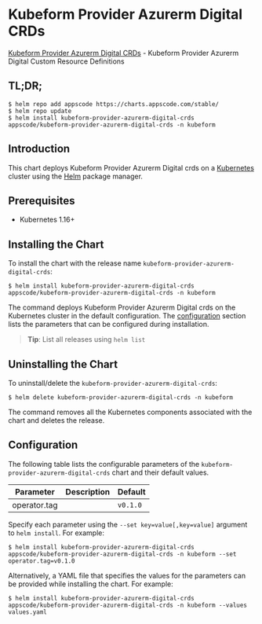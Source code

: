 # Kubeform Provider Azurerm Digital CRDs

[Kubeform Provider Azurerm Digital CRDs](https://github.com/kubeform) - Kubeform Provider Azurerm Digital Custom Resource Definitions

## TL;DR;

```console
$ helm repo add appscode https://charts.appscode.com/stable/
$ helm repo update
$ helm install kubeform-provider-azurerm-digital-crds appscode/kubeform-provider-azurerm-digital-crds -n kubeform
```

## Introduction

This chart deploys Kubeform Provider Azurerm Digital crds on a [Kubernetes](http://kubernetes.io) cluster using the [Helm](https://helm.sh) package manager.

## Prerequisites

- Kubernetes 1.16+

## Installing the Chart

To install the chart with the release name `kubeform-provider-azurerm-digital-crds`:

```console
$ helm install kubeform-provider-azurerm-digital-crds appscode/kubeform-provider-azurerm-digital-crds -n kubeform
```

The command deploys Kubeform Provider Azurerm Digital crds on the Kubernetes cluster in the default configuration. The [configuration](#configuration) section lists the parameters that can be configured during installation.

> **Tip**: List all releases using `helm list`

## Uninstalling the Chart

To uninstall/delete the `kubeform-provider-azurerm-digital-crds`:

```console
$ helm delete kubeform-provider-azurerm-digital-crds -n kubeform
```

The command removes all the Kubernetes components associated with the chart and deletes the release.

## Configuration

The following table lists the configurable parameters of the `kubeform-provider-azurerm-digital-crds` chart and their default values.

|  Parameter   | Description | Default  |
|--------------|-------------|----------|
| operator.tag |             | `v0.1.0` |


Specify each parameter using the `--set key=value[,key=value]` argument to `helm install`. For example:

```console
$ helm install kubeform-provider-azurerm-digital-crds appscode/kubeform-provider-azurerm-digital-crds -n kubeform --set operator.tag=v0.1.0
```

Alternatively, a YAML file that specifies the values for the parameters can be provided while
installing the chart. For example:

```console
$ helm install kubeform-provider-azurerm-digital-crds appscode/kubeform-provider-azurerm-digital-crds -n kubeform --values values.yaml
```
